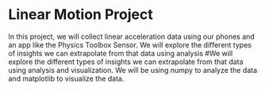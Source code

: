# Linear Motion Project
In this project, we will collect linear acceleration data using our phones and an app like the Physics Toolbox Sensor. 
We will explore the different types of insights we can extrapolate from that data using analysis
#We will explore the different types of insights we can extrapolate from that data using analysis and visualization.
We will be using numpy to analyze the data and matplotlib to visualize the data.
